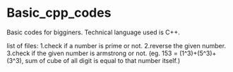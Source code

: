 # Basic_cpp_codes

Basic codes for bigginers.
Technical language used is C++.

list of files:
1.check if a number is prime or not.
2.reverse the given number.
3.check if the given number is armstrong or not. (eg. 153 = (1^3)+(5^3)+(3^3), sum of cube of all digit is equal to that number itself.)
